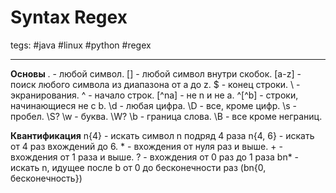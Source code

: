 # Syntax Regex
tegs:  #java #linux  #python  #regex 

---
**Основы**
. - любой символ.
[] - любой символ внутри скобок.
[a-z] - поиск любого символа из диапазона от a до z.
$ - конец строки.
\ - экранирования.
^ - начало строк.
\[^na] - не n и не a.
^\[^b] - строки, начинающиеся не с b.
\d - любая цифра.
\D - все, кроме цифр.
\s - пробел. \S?
\w - буква. \W?
\b - граница слова.
\B - все кроме неграниц.

**Квантификация**
n{4} - искать символ n подряд 4 раза
n{4, 6} - искать от 4 раз вхождений до 6.
\* - вхождения от нуля раз и выше.
\+ - вхождения от 1 раза и выше.
? - вхождения от 0 раз до 1 раза
bn\* - искать n, идущее после b от 0 до бесконечности раз (bn{0, бесконечность})